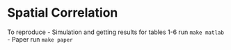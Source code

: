 # Spatial Correlation

To reproduce
    - Simulation and getting results for tables 1-6 run `make matlab`
    - Paper run `make paper`
